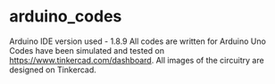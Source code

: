 # arduino_codes
Arduino IDE version used - 1.8.9
All codes are written for Arduino Uno
Codes have been simulated and tested on https://www.tinkercad.com/dashboard. All images of the circuitry are designed on Tinkercad.
